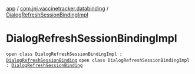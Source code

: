 [app](../../index.md) / [com.jnj.vaccinetracker.databinding](../index.md) / [DialogRefreshSessionBindingImpl](./index.md)

# DialogRefreshSessionBindingImpl

`open class DialogRefreshSessionBindingImpl : `[`DialogRefreshSessionBinding`](../-dialog-refresh-session-binding/index.md)
`open class DialogRefreshSessionBindingImpl : `[`DialogRefreshSessionBinding`](../-dialog-refresh-session-binding/index.md)